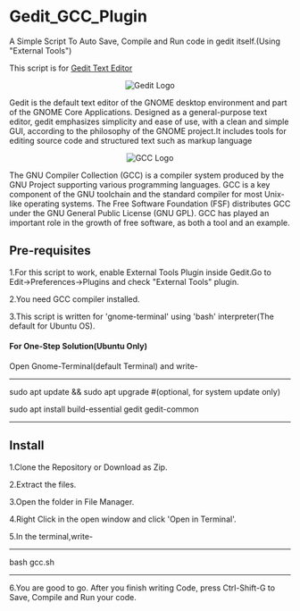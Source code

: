 # Gedit_GCC_Plugin
A Simple Script To Auto Save, Compile and Run code in gedit itself.(Using "External Tools")

This script is for [Gedit Text Editor](https://wiki.gnome.org/Apps/Gedit "Gedit Official Site")

<p align="center">
<img alt="Gedit Logo" src="https://wiki.gnome.org/Apps/Gedit?action=AttachFile&do=get&target=gedit-logo.png">
</p>
Gedit is the default text editor of the GNOME desktop environment and part of the GNOME Core Applications. Designed as a general-purpose text editor, gedit emphasizes simplicity and ease of use, with a clean and simple GUI, according to the philosophy of the GNOME project.It includes tools for editing source code and structured text such as markup language
 <p align="center">   
<img alt="GCC Logo" src="http://gcc.gnu.org/img/gccegg-65.png">
</p>
The GNU Compiler Collection (GCC) is a compiler system produced by the GNU Project supporting various programming languages. GCC is a key component of the GNU toolchain and the standard compiler for most Unix-like operating systems. The Free Software Foundation (FSF) distributes GCC under the GNU General Public License (GNU GPL). GCC has played an important role in the growth of free software, as both a tool and an example.

## Pre-requisites

1.For this script to work, enable External Tools Plugin inside Gedit.Go to Edit->Preferences->Plugins and check "External Tools" plugin.

2.You need GCC compiler installed.

3.This script is written for 'gnome-terminal' using 'bash' interpreter(The default for Ubuntu OS).

#### For One-Step Solution(Ubuntu Only)

Open Gnome-Terminal(default Terminal) and write-
***************************************************
sudo apt update && sudo apt upgrade #(optional, for system update only)

sudo apt install build-essential gedit gedit-common
***************************************************
## Install

1.Clone the Repository or Download as Zip.

2.Extract the files.

3.Open the folder in File Manager.

4.Right Click in the open window and click 'Open in Terminal'.

5.In the terminal,write-

***********
bash gcc.sh
***********

6.You are good to go. After you finish writing Code, press Ctrl-Shift-G to Save, Compile and Run your code.
